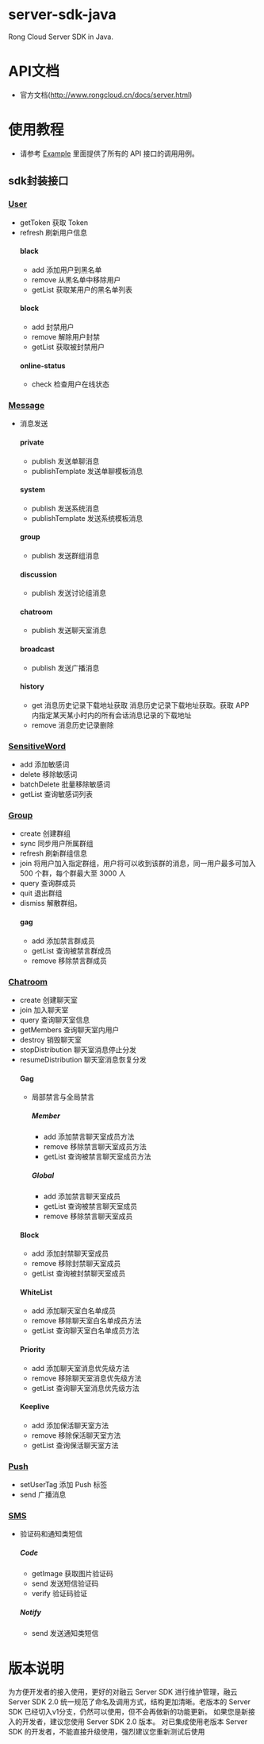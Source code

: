 server-sdk-java
=================

Rong Cloud Server SDK in Java.

# API文档
- 官方文档(http://www.rongcloud.cn/docs/server.html)

# 使用教程
* 请参考 [Example](./src/main/java/io/rong/example/chatroom/ChatroomExample.java) 里面提供了所有的 API 接口的调用用例。

## sdk封装接口

### [User](src/main/java/io/rong/methods/user)
- getToken  获取 Token 
- refresh  刷新用户信息
  #### black
  - add 添加用户到黑名单
  - remove 从黑名单中移除用户
  - getList 获取某用户的黑名单列表
  #### block
  - add 封禁用户
  - remove 解除用户封禁
  - getList 获取被封禁用户
  #### online-status
  - check 检查用户在线状态 

### [Message](src/main/java/io/rong/methods/message)
- 消息发送
  #### private
   - publish  发送单聊消息
   - publishTemplate  发送单聊模板消息
  #### system
    - publish  发送系统消息
    - publishTemplate  发送系统模板消息
  #### group
    - publish  发送群组消息
  #### discussion 
    - publish  发送讨论组消息
  #### chatroom
    - publish  发送聊天室消息
  #### broadcast
    - publish  发送广播消息
  #### history
    - get  消息历史记录下载地址获取 消息历史记录下载地址获取。获取 APP 内指定某天某小时内的所有会话消息记录的下载地址
    - remove  消息历史记录删除

### [SensitiveWord](src/main/java/io/rong/methods/sensitive)
- add  添加敏感词
- delete  移除敏感词
- batchDelete 批量移除敏感词
- getList  查询敏感词列表

### [Group](src/main/java/io/rong/methods/group)
- create  创建群组
- sync  同步用户所属群组
- refresh  刷新群组信息
- join  将用户加入指定群组，用户将可以收到该群的消息，同一用户最多可加入 500 个群，每个群最大至 3000 人
- query  查询群成员
- quit  退出群组
- dismiss  解散群组。
  #### gag
  - add  添加禁言群成员
  - getList  查询被禁言群成员
  - remove  移除禁言群成员


### [Chatroom](src/main/java/io/rong/methods/chatroom)
- create  创建聊天室
- join  加入聊天室
- query  查询聊天室信息
- getMembers  查询聊天室内用户
- destroy  销毁聊天室
- stopDistribution  聊天室消息停止分发
- resumeDistribution  聊天室消息恢复分发
  #### Gag
  - 局部禁言与全局禁言
    ##### Member
    - add 添加禁言聊天室成员方法
    - remove 移除禁言聊天室成员方法
    - getList 查询被禁言聊天室成员方法
    ##### Global
    - add  添加禁言聊天室成员
    - getList  查询被禁言聊天室成员
    - remove  移除禁言聊天室成员
  #### Block
    - add  添加封禁聊天室成员
    - remove  移除封禁聊天室成员
    - getList  查询被封禁聊天室成员
  #### WhiteList
    - add  添加聊天室白名单成员
    - remove 移除聊天室白名单成员方法
    - getList 查询聊天室白名单成员方法
  #### Priority
    - add 添加聊天室消息优先级方法
    - remove 移除聊天室消息优先级方法
    - getList 查询聊天室消息优先级方法
  #### Keeplive
    - add 添加保活聊天室方法
    - remove 移除保活聊天室方法
    - getList 查询保活聊天室方法
### [Push](src/main/java/io/rong/methods/push)
- setUserTag  添加 Push 标签
- send  广播消息

### [SMS](src/main/java/io/rong/methods/sms)
- 验证码和通知类短信
  ##### Code
  - getImage  获取图片验证码
  - send  发送短信验证码
  - verify  验证码验证
  ##### Notify
  - send  发送通知类短信
# 版本说明
为方便开发者的接入使用，更好的对融云 Server SDK 进行维护管理，融云 Server SDK 2.0 统一规范了命名及调用方式，结构更加清晰。老版本的 Server SDK 已经切入v1分支，仍然可以使用，但不会再做新的功能更新。
如果您是新接入的开发者，建议您使用 Server SDK 2.0 版本。 对已集成使用老版本 Server SDK 的开发者，不能直接升级使用，强烈建议您重新测试后使用
